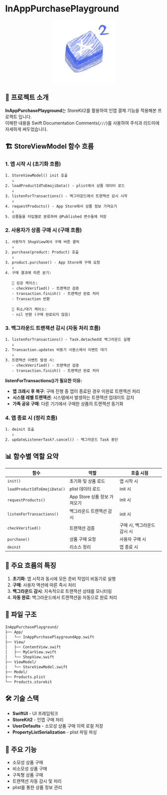 # InAppPurchasePlayground

<div align="center">
  <img src="img/IAPIcon.png" alt="InAppPurchasePlayground" width="200" height="200">
</div>

## 📖 프로젝트 소개

**InAppPurchasePlayground**는 StoreKit2를 활용하여 인앱 결제 기능을 적용해본 프로젝트 입니다.  
이해한 내용을 Swift Documentation Comments(`///`)를 사용하여 주석과 리드미에 자세하게 써두었습니다.


## 🏗️ StoreViewModel 함수 흐름

### 1. 앱 시작 시 (초기화 흐름)

```
1. StoreViewModel() init 호출
   ↓
2. loadProductIdToEmojiData() - plist에서 상품 데이터 로드
   ↓
3. listenForTransactions() - 백그라운드에서 트랜잭션 감시 시작
   ↓
4. requestProducts() - App Store에서 상품 정보 가져오기
   ↓
5. 상품들을 타입별로 분류하여 @Published 변수들에 저장
```

### 2. 사용자가 상품 구매 시 (구매 흐름)

```
1. 사용자가 ShopView에서 구매 버튼 클릭
   ↓
2. purchase(product: Product) 호출
   ↓
3. product.purchase() - App Store에 구매 요청
   ↓
4. 구매 결과에 따른 분기:
   
   📌 성공 케이스:
   - checkVerified() - 트랜잭션 검증
   - transaction.finish() - 트랜잭션 완료 처리
   - Transaction 반환
   
   📌 취소/대기 케이스:
   - nil 반환 (구매 완료되지 않음)
```

### 3. 백그라운드 트랜잭션 감시 (자동 처리 흐름)

```
1. listenForTransactions() - Task.detached로 백그라운드 실행
   ↓
2. Transaction.updates 비동기 시퀀스에서 이벤트 대기
   ↓
3. 트랜잭션 이벤트 발생 시:
   - checkVerified() - 트랜잭션 검증
   - transaction.finish() - 트랜잭션 완료 처리
```

**listenForTransactions()가 필요한 이유:**
- **앱 크래시 후 복구**: 구매 진행 중 앱이 종료된 경우 미완료 트랜잭션 처리
- **시스템 레벨 트랜잭션**: 시스템에서 발생하는 트랜잭션 업데이트 감지
- **가족 공유 구매**: 다른 기기에서 구매한 상품의 트랜잭션 동기화

### 4. 앱 종료 시 (정리 흐름)

```
1. deinit 호출
   ↓
2. updateListenerTask?.cancel() - 백그라운드 Task 중단
```

## 📊 함수별 역할 요약

| 함수 | 역할 | 호출 시점 |
|------|------|-----------|
| `init()` | 초기화 및 상품 로드 | 앱 시작 시 |
| `loadProductIdToEmojiData()` | plist 데이터 로드 | init 시 |
| `requestProducts()` | App Store 상품 정보 가져오기 | init 시 |
| `listenForTransactions()` | 백그라운드 트랜잭션 감시 | init 시 |
| `checkVerified()` | 트랜잭션 검증 | 구매 시, 백그라운드 감시 시 |
| `purchase()` | 상품 구매 요청 | 사용자 구매 시 |
| `deinit` | 리소스 정리 | 앱 종료 시 |

## 🔄 주요 흐름의 특징

1. **초기화**: 앱 시작과 동시에 모든 준비 작업이 비동기로 실행
2. **구매**: 사용자 액션에 따른 즉시 처리
3. **백그라운드 감시**: 지속적으로 트랜잭션 상태를 모니터링
4. **자동 완료**: 백그라운드에서 트랜잭션을 자동으로 완료 처리

## 📁 파일 구조

```
InAppPurchasePlayground/
├── App/
│   └── InAppPurchasePlaygroundApp.swift
├── View/
│   ├── ContentView.swift
│   ├── MyCarView.swift
│   └── ShopView.swift
├── ViewModel/
│   └── StoreViewModel.swift
├── Model/
├── Products.plist
└── Products.storekit
```

## 🛠️ 기술 스택

- **SwiftUI** - UI 프레임워크
- **StoreKit2** - 인앱 구매 처리
- **UserDefaults** - 소모성 상품 구매 이력 로컬 저장
- **PropertyListSerialization** - plist 파일 파싱

## 📝 주요 기능

- 소모성 상품 구매
- 비소모성 상품 구매  
- 구독형 상품 구매
- 트랜잭션 자동 감시 및 처리
- plist를 통한 상품 정보 관리
